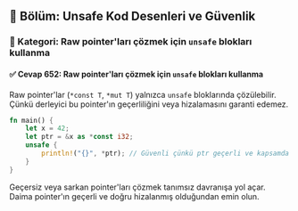 ## 📘 Bölüm: Unsafe Kod Desenleri ve Güvenlik
### 🔹 Kategori: Raw pointer'ları çözmek için `unsafe` blokları kullanma
#### ✅ Cevap 652: Raw pointer'ları çözmek için `unsafe` blokları kullanma

Raw pointer'lar (`*const T`, `*mut T`) yalnızca `unsafe` bloklarında çözülebilir. Çünkü derleyici bu pointer'ın geçerliliğini veya hizalamasını garanti edemez.

```rust
fn main() {
    let x = 42;
    let ptr = &x as *const i32;
    unsafe {
        println!("{}", *ptr); // Güvenli çünkü ptr geçerli ve kapsamda
    }
}
```

Geçersiz veya sarkan pointer'ları çözmek tanımsız davranışa yol açar. Daima pointer'ın geçerli ve doğru hizalanmış olduğundan emin olun.
